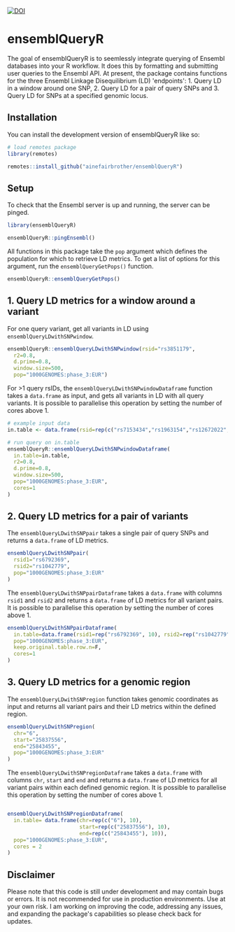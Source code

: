 
<!-- badges: start -->

[![DOI](https://zenodo.org/badge/562138040.svg)](https://zenodo.org/badge/latestdoi/562138040)

<!-- badges: end -->

# ensemblQueryR

The goal of ensemblQueryR is to seemlessly integrate querying of Ensembl databases into your R workflow. It does this by formatting and submitting user queries to the Ensembl API. At present, the package contains functions for the three Ensembl Linkage Disequilibrium (LD) 'endpoints': 1. Query LD in a window around one SNP, 2. Query LD for a pair of query SNPs and 3. Query LD for SNPs at a specified genomic locus. 

## Installation

You can install the development version of ensemblQueryR like so:

``` r
# load remotes package
library(remotes)

remotes::install_github("ainefairbrother/ensemblQueryR")
```

## Setup 

To check that the Ensembl server is up and running, the server can be pinged. 

``` r
library(ensemblQueryR)

ensemblQueryR::pingEnsembl()
```

All functions in this package take the `pop` argument which defines the population for which to retrieve LD metrics. To get a list of options for this argument, run the `ensemblQueryGetPops()` function.

``` r
ensemblQueryR::ensemblQueryGetPops()
```

## 1. Query LD metrics for a window around a variant  

For one query variant, get all variants in LD using `ensemblQueryLDwithSNPwindow`.

``` r
ensemblQueryR::ensemblQueryLDwithSNPwindow(rsid="rs3851179", 
  r2=0.8, 
  d.prime=0.8, 
  window.size=500, 
  pop="1000GENOMES:phase_3:EUR")
```

For >1 query rsIDs, the `ensemblQueryLDwithSNPwindowDataframe` function takes a `data.frame` as input, and gets all variants in LD with all query variants. It is possible to parallelise this operation by setting the number of cores above 1.

``` r
# example input data
in.table <- data.frame(rsid=rep(c("rs7153434","rs1963154","rs12672022","rs3852802","rs12324408","rs56346870"), 500))

# run query on in.table
ensemblQueryR::ensemblQueryLDwithSNPwindowDataframe(
  in.table=in.table,
  r2=0.8,
  d.prime=0.8,
  window.size=500,
  pop="1000GENOMES:phase_3:EUR",
  cores=1
)
```

## 2. Query LD metrics for a pair of variants  

The `ensemblQueryLDwithSNPpair` takes a single pair of query SNPs and returns a `data.frame` of LD metrics.

``` r
ensemblQueryLDwithSNPpair(
  rsid1="rs6792369",
  rsid2="rs1042779",
  pop="1000GENOMES:phase_3:EUR"
)
```

The `ensemblQueryLDwithSNPpairDataframe` takes a `data.frame` with columns `rsid1` and `rsid2` and returns a `data.frame` of LD metrics for all variant pairs. It is possible to parallelise this operation by setting the number of cores above 1.

``` r
ensemblQueryLDwithSNPpairDataframe(
  in.table=data.frame(rsid1=rep("rs6792369", 10), rsid2=rep("rs1042779", 10)),
  pop="1000GENOMES:phase_3:EUR",
  keep.original.table.row.n=F,
  cores=1
)
```

## 3. Query LD metrics for a genomic region  

The `ensemblQueryLDwithSNPregion` function takes genomic coordinates as input and returns all variant pairs and their LD metrics within the defined region.

``` r
ensemblQueryLDwithSNPregion(
  chr="6",
  start="25837556",
  end="25843455",
  pop="1000GENOMES:phase_3:EUR"
)
```

The `ensemblQueryLDwithSNPregionDataframe` takes a `data.frame` with columns `chr`, `start` and `end` and returns a `data.frame` of LD metrics for all variant pairs within each defined genomic region. It is possible to parallelise this operation by setting the number of cores above 1.

```r

ensemblQueryLDwithSNPregionDataframe(
  in.table= data.frame(chr=rep(c("6"), 10),
                       start=rep(c("25837556"), 10),
                       end=rep(c("25843455"), 10)),
  pop="1000GENOMES:phase_3:EUR",
  cores = 2
)

```

## Disclaimer

Please note that this code is still under development and may contain bugs or errors. It is not recommended for use in production environments. Use at your own risk. I am working on improving the code, addressing any issues, and expanding the package's capabilities so please check back for updates.

